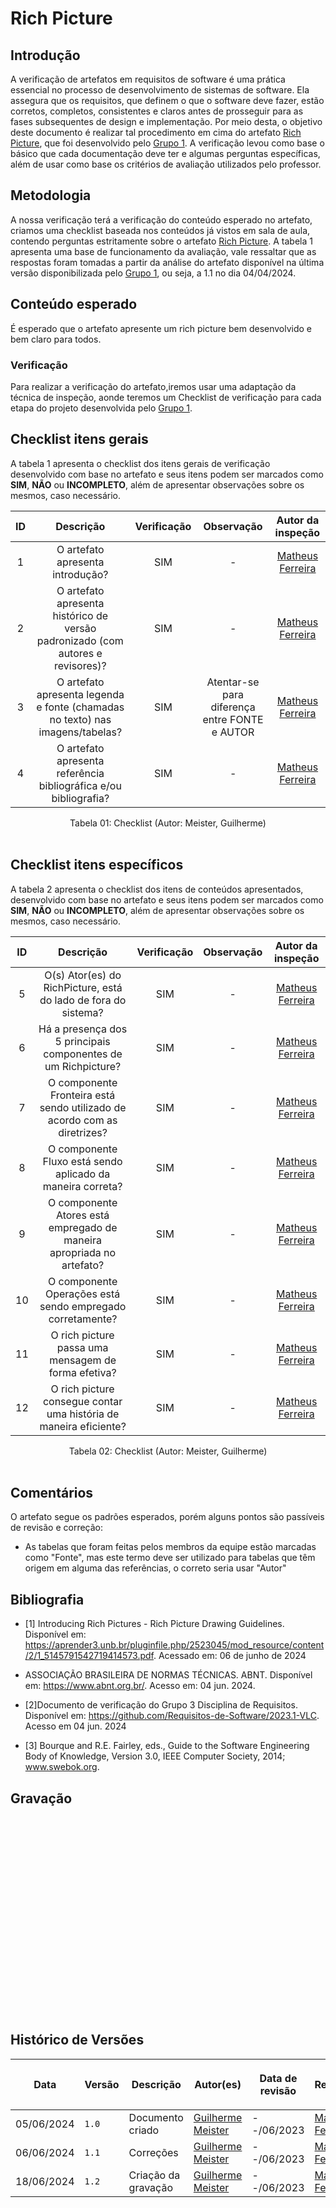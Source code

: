 # Rich Picture

## Introdução

A verificação de artefatos em requisitos de software é uma prática essencial no processo de desenvolvimento de sistemas de software. Ela assegura que os requisitos, que definem o que o software deve fazer, estão corretos, completos, consistentes e claros antes de prosseguir para as fases subsequentes de design e implementação.
Por meio desta, o objetivo deste documento é realizar tal procedimento em cima do artefato <a href="https://requisitos-de-software.github.io/2024.1-DiarioOficialdaUniao/pre-rastreabilidade/rich-picture/">Rich Picture</a>, que foi desenvolvido pelo <a href="https://github.com/Requisitos-de-Software/2024.1-DiarioOficialdaUniao">Grupo 1</a>. A verificação levou como base o básico que cada documentação deve ter e algumas perguntas específicas, além de usar como base os critérios de avaliação utilizados pelo professor.

## Metodologia

 A nossa verificação terá a verificação do conteúdo esperado no artefato, criamos uma checklist baseada nos conteúdos já vistos em sala de aula, contendo perguntas estritamente sobre o artefato <a href="https://requisitos-de-software.github.io/2024.1-DiarioOficialdaUniao/pre-rastreabilidade/rich-picture/">Rich Picture</a>. A tabela 1 apresenta uma base de funcionamento da avaliação, vale ressaltar que as respostas foram tomadas a partir da análise do artefato disponível na última versão disponibilizada pelo <a href="https://github.com/Requisitos-de-Software/2024.1-DiarioOficialdaUniao">Grupo 1</a>, ou seja, a 1.1 no dia 04/04/2024.


## Conteúdo esperado

É esperado que o artefato apresente um rich picture bem desenvolvido e bem claro para todos.


### Verificação

Para realizar a verificação do artefato,iremos usar uma adaptação da técnica de inspeção, aonde teremos um Checklist de verificação para cada etapa do projeto desenvolvida pelo <a href="https://github.com/Requisitos-de-Software/2024.1-Grupo01">Grupo 1</a>.


## Checklist itens gerais

A tabela 1 apresenta o checklist dos itens gerais de verificação desenvolvido com base no artefato e seus itens podem ser marcados como **SIM**, **NÃO** ou **INCOMPLETO**, além de apresentar observações sobre os mesmos, caso necessário.

| ID | Descrição | Verificação | Observação | Autor da inspeção |
| :--: | :-----: | :---------: | :--------: | :--------: |
| 1 | O artefato apresenta introdução? | SIM | - | [Matheus Ferreira](https://github.com/matferreira1) |
| 2 | O artefato apresenta histórico de versão padronizado (com autores e revisores)? | SIM | - |  [Matheus Ferreira](https://github.com/matferreira1) |
| 3 | O artefato apresenta legenda e fonte (chamadas no texto) nas imagens/tabelas? | SIM | Atentar-se para diferença entre FONTE e AUTOR | [Matheus Ferreira](https://github.com/matferreira1) | 
| 4 | O artefato apresenta referência bibliográfica e/ou bibliografia? | SIM | - | [Matheus Ferreira](https://github.com/matferreira1) |

<div align="center">
<figcaption align="center">Tabela 01: Checklist (Autor: Meister, Guilherme)</figcaption>
</div>
<br/>

## Checklist itens específicos

A tabela 2 apresenta o checklist dos itens de conteúdos apresentados, desenvolvido com base no artefato e seus itens podem ser marcados como **SIM**, **NÃO** ou **INCOMPLETO**, além de apresentar observações sobre os mesmos, caso necessário.

| ID | Descrição | Verificação | Observação | Autor da inspeção|
| :--: | :-----: | :---------: | :--------: | :--------: |
| 5 | O(s) Ator(es) do RichPicture, está do lado de fora do sistema? | SIM | - | [Matheus Ferreira](https://github.com/matferreira1) |
| 6 | Há a presença dos 5 principais componentes de um Richpicture? | SIM | - | [Matheus Ferreira](https://github.com/matferreira1) |
| 7 | O componente Fronteira está sendo utilizado de acordo com as diretrizes? | SIM | - | [Matheus Ferreira](https://github.com/matferreira1) |
| 8 | O componente Fluxo está sendo aplicado da maneira correta? | SIM | - | [Matheus Ferreira](https://github.com/matferreira1) |
| 9 | O componente Atores está empregado de maneira apropriada no artefato? | SIM | - | [Matheus Ferreira](https://github.com/matferreira1) |
| 10 | O componente Operações está sendo empregado corretamente? | SIM | - | [Matheus Ferreira](https://github.com/matferreira1) | 
| 11 | O rich picture passa uma mensagem de forma efetiva? | SIM | - | [Matheus Ferreira](https://github.com/matferreira1) | 
| 12 | O rich picture consegue contar uma história de maneira eficiente?  | SIM | - | [Matheus Ferreira](https://github.com/matferreira1) | 


<div align="center">
<figcaption align="center">Tabela 02: Checklist (Autor: Meister, Guilherme)</figcaption>
</div>
<br/>

## Comentários

O artefato segue os padrões esperados, porém alguns pontos são passíveis de revisão e correção:

- As tabelas que foram feitas pelos membros da equipe estão marcadas como "Fonte", mas este termo deve ser utilizado para tabelas que têm origem em alguma das referências, o correto seria usar "Autor"

## Bibliografia

- [1] Introducing Rich Pictures - Rich Picture Drawing Guidelines. Disponível em: https://aprender3.unb.br/pluginfile.php/2523045/mod_resource/content/2/1_5145791542719414573.pdf. Acessado em: 06 de junho de 2024

- ASSOCIAÇÃO BRASILEIRA DE NORMAS TÉCNICAS. ABNT. Disponível em: <https://www.abnt.org.br/>. Acesso em: 04 jun. 2024.

- [2]Documento de verificação do Grupo 3 Disciplina de Requisitos. Disponível em: <https://github.com/Requisitos-de-Software/2023.1-VLC>. Acesso em 04 jun. 2024

- [3] Bourque and R.E. Fairley, eds., Guide to the Software Engineering Body of Knowledge, Version 3.0, IEEE Computer Society, 2014; www.swebok.org.

## Gravação 

<iframe width="560" height="315" src="" title="YouTube video player" frameborder="0" allow="accelerometer; autoplay; clipboard-write; encrypted-media; gyroscope; picture-in-picture; web-share" allowfullscreen></iframe>

## Histórico de Versões

| <p align="center">Data</p> | <p align="center">Versão</p> | <p align="center">Descrição</p> | <p align="center">Autor(es)</p> | <p align="center">Data de revisão</p> | <p align="center">Revisor(es)</p> |
| - | - | - | - | - | - | 
| 05/06/2024 | `1.0` | Documento criado | [Guilherme Meister](https://github.com/gmeister18) | --/06/2023 | [Matheus Ferreira](https://github.com/) |
| 06/06/2024 | `1.1` | Correções | [Guilherme Meister](https://github.com/gmeister18) | --/06/2023 | [Matheus Ferreira](https://github.com/matferreira1) |
| 18/06/2024 | `1.2` | Criação da gravação | [Guilherme Meister](https://github.com/gmeister18) | --/06/2023 | [Matheus Ferreira](https://github.com/matferreira1) |
